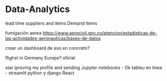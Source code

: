 # Data-Analytics


lead time suppliers and items
Demand Items


fumigación aerea
https://www.aerocivil.gov.co/atencion/estadisticas-de-las-actividades-aeronauticas/bases-de-datos

crear un dashboard de eso en concreto? 

flighst in Germany Europe? oficial




star iproving my profile and sending 
Jupyter notebooks - Ok
tableu en linea - 
streamlit
python y django
React
